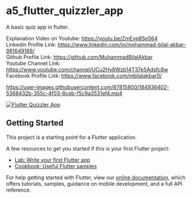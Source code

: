 # a5_flutter_quizzler_app

A basic quiz app in flutter.

Explanation Video on Youtube: https://youtu.be/ZmEyp85p564         
Linkedin Profile Link: https://www.linkedin.com/in/mohammad-bilal-akbar-981649189/          
Github Profile Link: https://github.com/MuhammadBilalAkbar                                         
Youtube Channel Link: https://www.youtube.com/channel/UCu2Hy8Wzb14T37e5Adsfc8w                      
Facebook Profile Link: https://www.facebook.com/mbilalakbar0/



https://user-images.githubusercontent.com/87815800/184936402-5368432b-355c-4f03-8ceb-f5c9a3531ef4.mp4



[![Flutter Quizzler App](https://yt-embed.herokuapp.com/embed?v=ZmEyp85p564)](https://www.youtube.com/watch?v=ZmEyp85p564 "Flutter Quizzler App")

## Getting Started

This project is a starting point for a Flutter application.

A few resources to get you started if this is your first Flutter project:

- [Lab: Write your first Flutter app](https://flutter.dev/docs/get-started/codelab)
- [Cookbook: Useful Flutter samples](https://flutter.dev/docs/cookbook)

For help getting started with Flutter, view our
[online documentation](https://flutter.dev/docs), which offers tutorials,
samples, guidance on mobile development, and a full API reference.
